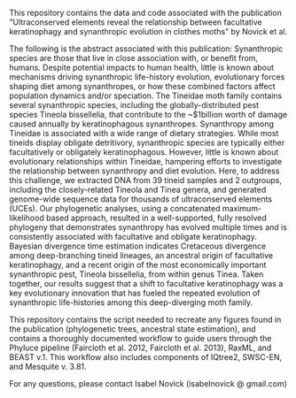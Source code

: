 This repository contains the data and code associated with the publication "Ultraconserved elements reveal the relationship between facultative keratinophagy and synanthropic evolution in clothes moths" by Novick et al.

The following is the abstract associated with this publication:
Synanthropic species are those that live in close association with, or benefit from, humans. Despite potential impacts to human health, little is known about mechanisms driving synanthropic life-history evolution, evolutionary forces shaping diet among synanthropes, or how these combined factors affect population dynamics and/or speciation. The Tineidae moth family contains several synanthropic species, including the globally-distributed pest species Tineola bissellelia, that contribute to the ~$1billion worth of damage caused annually by keratinophagous synanthropes. Synanthropy among Tineidae is associated with a wide range of dietary strategies.  While most tineids display obligate detritivory, synanthropic species are typically either facultatively or obligately keratinophagous. However, little is known about evolutionary relationships within Tineidae, hampering efforts to investigate the relationship between synanthropy and diet evolution. Here, to address this challenge, we extracted DNA from 39 tineid samples and 2 outgroups, including the closely-related Tineola and Tinea genera, and generated genome-wide sequence data for thousands of ultraconserved elements (UCEs). Our phylogenetic analyses, using a concatenated maximum-likelihood based approach, resulted in a well-supported, fully resolved phylogeny that demonstrates synanthropy has evolved multiple times and is consistently associated with facultative and obligate keratinophagy. Bayesian divergence time estimation indicates Cretaceous divergence among deep-branching tineid lineages, an ancestral origin of facultative keratinophagy, and a recent origin of the most economically important synanthropic pest, Tineola bissellelia, from within genus Tinea. Taken together, our results suggest that a shift to facultative keratinophagy was a key evolutionary innovation that has fueled the repeated evolution of synanthropic life-histories among this deep-diverging moth family.

This repository contains the script needed to recreate any figures found in the publication (phylogenetic trees, ancestral state estimation), and contains a thoroughly documented workflow to guide users through the Phyluce pipeline (Faircloth et al. 2012, Faircloth et al. 2013), RaxML, and BEAST v.1. This workflow also includes components of IQtree2, SWSC-EN, and Mesquite v. 3.81.

For any questions, please contact Isabel Novick (isabelnovick @ gmail.com)
